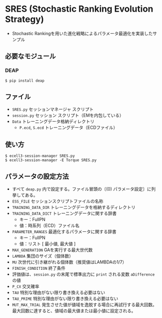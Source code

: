 SRES (Stochastic Ranking Evolution Strategy)
============================================
- Stochastic Rankingを用いた進化戦略によるパラメータ最適化を実装したサンプル

必要なモジュール
----------------
### DEAP
```
$ pip install deap
```

ファイル
--------
- `SRES.py`  セッションマネージャ スクリプト
- `session.py`  セッション スクリプト（EMを内包している）
- `Data`  トレーニングデータ格納ディレクトリ
  - `P.ecd`, `S.ecd`  トレーニングデータ（ECDファイル）

使い方
--------
```
$ ecell3-session-manager SRES.py
$ ecell3-session-manager -E Torque SRES.py
```

パラメータの設定方法
------------------
- すべて `deap.py` 内で設定する。ファイル冒頭の〔(0) パラメータ設定〕に列挙してある。
- `ESS_FILE`  セッションスクリプトファイルの名称
- `TRAINING_DATA_DIR`  トレーニングデータを格納するディレクトリ
- `TRAINING_DATA_DICT`  トレーニングデータに関する辞書
  - キー：FullPN
  - 値：時系列（ECD）ファイル名
- `PARAMETER_RANGES`  最適化するパラメータに関する辞書
  - キー：FullPN
  - 値：リスト [ 最小値, 最大値 ]
- `MAX_GENERATION`  GAを実行する最大世代数
- `LAMBDA`  集団のサイズ（個体数）
- `MU`  次世代に引き継がれる個体数（推奨値はLAMBDAの1/7）
- `FINISH_CONDITION`  終了条件
 - 評価値は、`session.py` の末尾で標準出力に `print` される変数 `aDifference` の値
- `P_CX`  交叉確率
- `TAU`  特別な理由がない限り書き換える必要はない
- `TAU_PRIME`  特別な理由がない限り書き換える必要はない
- `MUT_MAX_TRIAL`  発生させた値が値域を逸脱する場合に再試行する最大回数。最大回数に達すると、値域の最大値または最小値に設定される。
